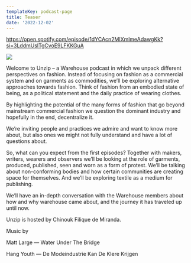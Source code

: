 ```yaml
---
templateKey: podcast-page
title: Teaser
date: '2022-12-02'
---
```


https://open.spotify.com/episode/1dYCAcn2MlXmlmeAdawgKk?si=3LddmUslTgCvoE9LFKKGuA

![](/img/2022-11-30-unzip-spotify-teaser.jpg)

Welcome to Unzip – a Warehouse podcast in which we unpack different perspectives on fashion. Instead of focusing on fashion as a commercial system and on garments as commodities, we’ll be exploring alternative approaches towards fashion. Think of fashion from an embodied state of being, as a political statement and the daily practice of wearing clothes.

By highlighting the potential of the many forms of fashion that go beyond mainstream commercial fashion we question the dominant industry and hopefully in the end, decentralize it.

We’re inviting people and practices we admire and want to know more about, but also ones we might not fully understand and have a lot of questions about.

So, what can you expect from the first episodes? Together with makers, writers, wearers and observers we’ll be looking at the role of garments, produced, published, seen and worn as a form of protest. We’ll be talking about non-conforming bodies and how certain communities are creating space for themselves. And we’ll be exploring textile as a medium for publishing.

We’ll have an in-depth conversation with the Warehouse members about how and why warehouse came about, and the journey it has traveled up until now.

Unzip is hosted by Chinouk Filique de Miranda.

Music by

Matt Large — Water Under The Bridge

Hang Youth — De Modeindustrie Kan De Klere Krijgen
